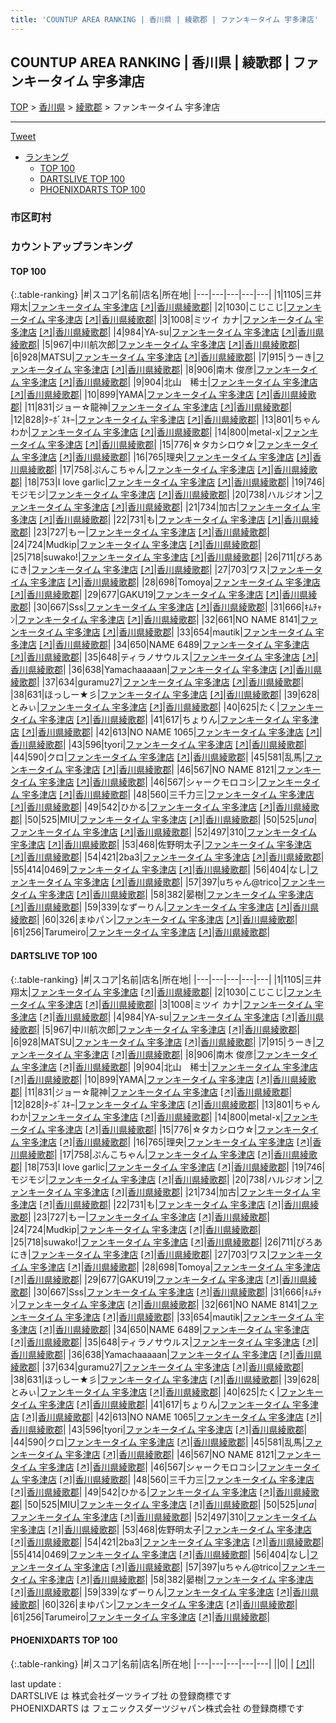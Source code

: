 ```yaml
---
title: 'COUNTUP AREA RANKING | 香川県 | 綾歌郡 | ファンキータイム 宇多津店'
---
```

## COUNTUP AREA RANKING | 香川県 | 綾歌郡 | ファンキータイム 宇多津店

[TOP](/darts/rank/) > [香川県](/darts/rank/香川県/) > [綾歌郡](/darts/rank/香川県/綾歌郡/) > ファンキータイム 宇多津店

___

<a href="https://twitter.com/share?ref_src=twsrc%5Etfw" data-text="COUNTUP AREA RANKING | 香川県綾歌郡ファンキータイム 宇多津店" class="twitter-share-button" data-hashtags="DARTSLIVE,PHOENIXDARTS,darts,ダーツ" data-show-count="false">Tweet</a>

* [ランキング](#カウントアップランキング)
    * [TOP 100](#top-100)
    * [DARTSLIVE TOP 100](#dartslive-top-100)
    * [PHOENIXDARTS TOP 100](#phoenixdarts-top-100)

### 市区町村

<ul>

</ul>

### カウントアップランキング

#### TOP 100



{:.table-ranking}
|#|スコア|名前|店名|所在地|
|---|---|---|---|---|
|1|1105|<span class="rank-name-dl">三井 翔太</span>|<a href="/darts/rank/shops/501bb2641f0448270d9b047a20a7ba1e.html">ファンキータイム 宇多津店</a> <a href="https://search.dartslive.com/jp/shop/501bb2641f0448270d9b047a20a7ba1e">[↗]</a>|<a href="/darts/rank/香川県/綾歌郡">香川県綾歌郡</a>|
|2|1030|<span class="rank-name-dl">こじこじ</span>|<a href="/darts/rank/shops/501bb2641f0448270d9b047a20a7ba1e.html">ファンキータイム 宇多津店</a> <a href="https://search.dartslive.com/jp/shop/501bb2641f0448270d9b047a20a7ba1e">[↗]</a>|<a href="/darts/rank/香川県/綾歌郡">香川県綾歌郡</a>|
|3|1008|<span class="rank-name-dl">ミツイ カナ</span>|<a href="/darts/rank/shops/501bb2641f0448270d9b047a20a7ba1e.html">ファンキータイム 宇多津店</a> <a href="https://search.dartslive.com/jp/shop/501bb2641f0448270d9b047a20a7ba1e">[↗]</a>|<a href="/darts/rank/香川県/綾歌郡">香川県綾歌郡</a>|
|4|984|<span class="rank-name-dl">YA-su</span>|<a href="/darts/rank/shops/501bb2641f0448270d9b047a20a7ba1e.html">ファンキータイム 宇多津店</a> <a href="https://search.dartslive.com/jp/shop/501bb2641f0448270d9b047a20a7ba1e">[↗]</a>|<a href="/darts/rank/香川県/綾歌郡">香川県綾歌郡</a>|
|5|967|<span class="rank-name-dl">中川航次郎</span>|<a href="/darts/rank/shops/501bb2641f0448270d9b047a20a7ba1e.html">ファンキータイム 宇多津店</a> <a href="https://search.dartslive.com/jp/shop/501bb2641f0448270d9b047a20a7ba1e">[↗]</a>|<a href="/darts/rank/香川県/綾歌郡">香川県綾歌郡</a>|
|6|928|<span class="rank-name-dl">MATSU</span>|<a href="/darts/rank/shops/501bb2641f0448270d9b047a20a7ba1e.html">ファンキータイム 宇多津店</a> <a href="https://search.dartslive.com/jp/shop/501bb2641f0448270d9b047a20a7ba1e">[↗]</a>|<a href="/darts/rank/香川県/綾歌郡">香川県綾歌郡</a>|
|7|915|<span class="rank-name-dl">うーき</span>|<a href="/darts/rank/shops/501bb2641f0448270d9b047a20a7ba1e.html">ファンキータイム 宇多津店</a> <a href="https://search.dartslive.com/jp/shop/501bb2641f0448270d9b047a20a7ba1e">[↗]</a>|<a href="/darts/rank/香川県/綾歌郡">香川県綾歌郡</a>|
|8|906|<span class="rank-name-dl">南木 俊彦</span>|<a href="/darts/rank/shops/501bb2641f0448270d9b047a20a7ba1e.html">ファンキータイム 宇多津店</a> <a href="https://search.dartslive.com/jp/shop/501bb2641f0448270d9b047a20a7ba1e">[↗]</a>|<a href="/darts/rank/香川県/綾歌郡">香川県綾歌郡</a>|
|9|904|<span class="rank-name-dl">北山　稀士</span>|<a href="/darts/rank/shops/501bb2641f0448270d9b047a20a7ba1e.html">ファンキータイム 宇多津店</a> <a href="https://search.dartslive.com/jp/shop/501bb2641f0448270d9b047a20a7ba1e">[↗]</a>|<a href="/darts/rank/香川県/綾歌郡">香川県綾歌郡</a>|
|10|899|<span class="rank-name-dl">YAMA</span>|<a href="/darts/rank/shops/501bb2641f0448270d9b047a20a7ba1e.html">ファンキータイム 宇多津店</a> <a href="https://search.dartslive.com/jp/shop/501bb2641f0448270d9b047a20a7ba1e">[↗]</a>|<a href="/darts/rank/香川県/綾歌郡">香川県綾歌郡</a>|
|11|831|<span class="rank-name-dl">ジョー☆龍神</span>|<a href="/darts/rank/shops/501bb2641f0448270d9b047a20a7ba1e.html">ファンキータイム 宇多津店</a> <a href="https://search.dartslive.com/jp/shop/501bb2641f0448270d9b047a20a7ba1e">[↗]</a>|<a href="/darts/rank/香川県/綾歌郡">香川県綾歌郡</a>|
|12|828|<span class="rank-name-dl">ﾀｰﾎﾞｽｷｰ</span>|<a href="/darts/rank/shops/501bb2641f0448270d9b047a20a7ba1e.html">ファンキータイム 宇多津店</a> <a href="https://search.dartslive.com/jp/shop/501bb2641f0448270d9b047a20a7ba1e">[↗]</a>|<a href="/darts/rank/香川県/綾歌郡">香川県綾歌郡</a>|
|13|801|<span class="rank-name-dl">ちゃんわか</span>|<a href="/darts/rank/shops/501bb2641f0448270d9b047a20a7ba1e.html">ファンキータイム 宇多津店</a> <a href="https://search.dartslive.com/jp/shop/501bb2641f0448270d9b047a20a7ba1e">[↗]</a>|<a href="/darts/rank/香川県/綾歌郡">香川県綾歌郡</a>|
|14|800|<span class="rank-name-dl">metal-x</span>|<a href="/darts/rank/shops/501bb2641f0448270d9b047a20a7ba1e.html">ファンキータイム 宇多津店</a> <a href="https://search.dartslive.com/jp/shop/501bb2641f0448270d9b047a20a7ba1e">[↗]</a>|<a href="/darts/rank/香川県/綾歌郡">香川県綾歌郡</a>|
|15|776|<span class="rank-name-dl">☆タカシロウ☆</span>|<a href="/darts/rank/shops/501bb2641f0448270d9b047a20a7ba1e.html">ファンキータイム 宇多津店</a> <a href="https://search.dartslive.com/jp/shop/501bb2641f0448270d9b047a20a7ba1e">[↗]</a>|<a href="/darts/rank/香川県/綾歌郡">香川県綾歌郡</a>|
|16|765|<span class="rank-name-dl">理央</span>|<a href="/darts/rank/shops/501bb2641f0448270d9b047a20a7ba1e.html">ファンキータイム 宇多津店</a> <a href="https://search.dartslive.com/jp/shop/501bb2641f0448270d9b047a20a7ba1e">[↗]</a>|<a href="/darts/rank/香川県/綾歌郡">香川県綾歌郡</a>|
|17|758|<span class="rank-name-dl">ぷんこちゃん</span>|<a href="/darts/rank/shops/501bb2641f0448270d9b047a20a7ba1e.html">ファンキータイム 宇多津店</a> <a href="https://search.dartslive.com/jp/shop/501bb2641f0448270d9b047a20a7ba1e">[↗]</a>|<a href="/darts/rank/香川県/綾歌郡">香川県綾歌郡</a>|
|18|753|<span class="rank-name-dl">I love garlic</span>|<a href="/darts/rank/shops/501bb2641f0448270d9b047a20a7ba1e.html">ファンキータイム 宇多津店</a> <a href="https://search.dartslive.com/jp/shop/501bb2641f0448270d9b047a20a7ba1e">[↗]</a>|<a href="/darts/rank/香川県/綾歌郡">香川県綾歌郡</a>|
|19|746|<span class="rank-name-dl">モジモジ</span>|<a href="/darts/rank/shops/501bb2641f0448270d9b047a20a7ba1e.html">ファンキータイム 宇多津店</a> <a href="https://search.dartslive.com/jp/shop/501bb2641f0448270d9b047a20a7ba1e">[↗]</a>|<a href="/darts/rank/香川県/綾歌郡">香川県綾歌郡</a>|
|20|738|<span class="rank-name-dl">ハルジオン</span>|<a href="/darts/rank/shops/501bb2641f0448270d9b047a20a7ba1e.html">ファンキータイム 宇多津店</a> <a href="https://search.dartslive.com/jp/shop/501bb2641f0448270d9b047a20a7ba1e">[↗]</a>|<a href="/darts/rank/香川県/綾歌郡">香川県綾歌郡</a>|
|21|734|<span class="rank-name-dl">加古</span>|<a href="/darts/rank/shops/501bb2641f0448270d9b047a20a7ba1e.html">ファンキータイム 宇多津店</a> <a href="https://search.dartslive.com/jp/shop/501bb2641f0448270d9b047a20a7ba1e">[↗]</a>|<a href="/darts/rank/香川県/綾歌郡">香川県綾歌郡</a>|
|22|731|<span class="rank-name-dl">も</span>|<a href="/darts/rank/shops/501bb2641f0448270d9b047a20a7ba1e.html">ファンキータイム 宇多津店</a> <a href="https://search.dartslive.com/jp/shop/501bb2641f0448270d9b047a20a7ba1e">[↗]</a>|<a href="/darts/rank/香川県/綾歌郡">香川県綾歌郡</a>|
|23|727|<span class="rank-name-dl">もー</span>|<a href="/darts/rank/shops/501bb2641f0448270d9b047a20a7ba1e.html">ファンキータイム 宇多津店</a> <a href="https://search.dartslive.com/jp/shop/501bb2641f0448270d9b047a20a7ba1e">[↗]</a>|<a href="/darts/rank/香川県/綾歌郡">香川県綾歌郡</a>|
|24|724|<span class="rank-name-dl">Mudkip</span>|<a href="/darts/rank/shops/501bb2641f0448270d9b047a20a7ba1e.html">ファンキータイム 宇多津店</a> <a href="https://search.dartslive.com/jp/shop/501bb2641f0448270d9b047a20a7ba1e">[↗]</a>|<a href="/darts/rank/香川県/綾歌郡">香川県綾歌郡</a>|
|25|718|<span class="rank-name-dl">suwako!</span>|<a href="/darts/rank/shops/501bb2641f0448270d9b047a20a7ba1e.html">ファンキータイム 宇多津店</a> <a href="https://search.dartslive.com/jp/shop/501bb2641f0448270d9b047a20a7ba1e">[↗]</a>|<a href="/darts/rank/香川県/綾歌郡">香川県綾歌郡</a>|
|26|711|<span class="rank-name-dl">ぴろあにき</span>|<a href="/darts/rank/shops/501bb2641f0448270d9b047a20a7ba1e.html">ファンキータイム 宇多津店</a> <a href="https://search.dartslive.com/jp/shop/501bb2641f0448270d9b047a20a7ba1e">[↗]</a>|<a href="/darts/rank/香川県/綾歌郡">香川県綾歌郡</a>|
|27|703|<span class="rank-name-dl">ワス</span>|<a href="/darts/rank/shops/501bb2641f0448270d9b047a20a7ba1e.html">ファンキータイム 宇多津店</a> <a href="https://search.dartslive.com/jp/shop/501bb2641f0448270d9b047a20a7ba1e">[↗]</a>|<a href="/darts/rank/香川県/綾歌郡">香川県綾歌郡</a>|
|28|698|<span class="rank-name-dl">Tomoya</span>|<a href="/darts/rank/shops/501bb2641f0448270d9b047a20a7ba1e.html">ファンキータイム 宇多津店</a> <a href="https://search.dartslive.com/jp/shop/501bb2641f0448270d9b047a20a7ba1e">[↗]</a>|<a href="/darts/rank/香川県/綾歌郡">香川県綾歌郡</a>|
|29|677|<span class="rank-name-dl">GAKU19</span>|<a href="/darts/rank/shops/501bb2641f0448270d9b047a20a7ba1e.html">ファンキータイム 宇多津店</a> <a href="https://search.dartslive.com/jp/shop/501bb2641f0448270d9b047a20a7ba1e">[↗]</a>|<a href="/darts/rank/香川県/綾歌郡">香川県綾歌郡</a>|
|30|667|<span class="rank-name-dl">Sss</span>|<a href="/darts/rank/shops/501bb2641f0448270d9b047a20a7ba1e.html">ファンキータイム 宇多津店</a> <a href="https://search.dartslive.com/jp/shop/501bb2641f0448270d9b047a20a7ba1e">[↗]</a>|<a href="/darts/rank/香川県/綾歌郡">香川県綾歌郡</a>|
|31|666|<span class="rank-name-dl">ｷﾑﾁｬﾝ</span>|<a href="/darts/rank/shops/501bb2641f0448270d9b047a20a7ba1e.html">ファンキータイム 宇多津店</a> <a href="https://search.dartslive.com/jp/shop/501bb2641f0448270d9b047a20a7ba1e">[↗]</a>|<a href="/darts/rank/香川県/綾歌郡">香川県綾歌郡</a>|
|32|661|<span class="rank-name-dl">NO NAME 8141</span>|<a href="/darts/rank/shops/501bb2641f0448270d9b047a20a7ba1e.html">ファンキータイム 宇多津店</a> <a href="https://search.dartslive.com/jp/shop/501bb2641f0448270d9b047a20a7ba1e">[↗]</a>|<a href="/darts/rank/香川県/綾歌郡">香川県綾歌郡</a>|
|33|654|<span class="rank-name-dl">mautik</span>|<a href="/darts/rank/shops/501bb2641f0448270d9b047a20a7ba1e.html">ファンキータイム 宇多津店</a> <a href="https://search.dartslive.com/jp/shop/501bb2641f0448270d9b047a20a7ba1e">[↗]</a>|<a href="/darts/rank/香川県/綾歌郡">香川県綾歌郡</a>|
|34|650|<span class="rank-name-dl">NAME 6489</span>|<a href="/darts/rank/shops/501bb2641f0448270d9b047a20a7ba1e.html">ファンキータイム 宇多津店</a> <a href="https://search.dartslive.com/jp/shop/501bb2641f0448270d9b047a20a7ba1e">[↗]</a>|<a href="/darts/rank/香川県/綾歌郡">香川県綾歌郡</a>|
|35|648|<span class="rank-name-dl">ティラノサウルス</span>|<a href="/darts/rank/shops/501bb2641f0448270d9b047a20a7ba1e.html">ファンキータイム 宇多津店</a> <a href="https://search.dartslive.com/jp/shop/501bb2641f0448270d9b047a20a7ba1e">[↗]</a>|<a href="/darts/rank/香川県/綾歌郡">香川県綾歌郡</a>|
|36|638|<span class="rank-name-dl">Yamachaaaaan</span>|<a href="/darts/rank/shops/501bb2641f0448270d9b047a20a7ba1e.html">ファンキータイム 宇多津店</a> <a href="https://search.dartslive.com/jp/shop/501bb2641f0448270d9b047a20a7ba1e">[↗]</a>|<a href="/darts/rank/香川県/綾歌郡">香川県綾歌郡</a>|
|37|634|<span class="rank-name-dl">guramu27</span>|<a href="/darts/rank/shops/501bb2641f0448270d9b047a20a7ba1e.html">ファンキータイム 宇多津店</a> <a href="https://search.dartslive.com/jp/shop/501bb2641f0448270d9b047a20a7ba1e">[↗]</a>|<a href="/darts/rank/香川県/綾歌郡">香川県綾歌郡</a>|
|38|631|<span class="rank-name-dl">ほっしー★彡</span>|<a href="/darts/rank/shops/501bb2641f0448270d9b047a20a7ba1e.html">ファンキータイム 宇多津店</a> <a href="https://search.dartslive.com/jp/shop/501bb2641f0448270d9b047a20a7ba1e">[↗]</a>|<a href="/darts/rank/香川県/綾歌郡">香川県綾歌郡</a>|
|39|628|<span class="rank-name-dl">とみぃ</span>|<a href="/darts/rank/shops/501bb2641f0448270d9b047a20a7ba1e.html">ファンキータイム 宇多津店</a> <a href="https://search.dartslive.com/jp/shop/501bb2641f0448270d9b047a20a7ba1e">[↗]</a>|<a href="/darts/rank/香川県/綾歌郡">香川県綾歌郡</a>|
|40|625|<span class="rank-name-dl">たく</span>|<a href="/darts/rank/shops/501bb2641f0448270d9b047a20a7ba1e.html">ファンキータイム 宇多津店</a> <a href="https://search.dartslive.com/jp/shop/501bb2641f0448270d9b047a20a7ba1e">[↗]</a>|<a href="/darts/rank/香川県/綾歌郡">香川県綾歌郡</a>|
|41|617|<span class="rank-name-dl">ちょりん</span>|<a href="/darts/rank/shops/501bb2641f0448270d9b047a20a7ba1e.html">ファンキータイム 宇多津店</a> <a href="https://search.dartslive.com/jp/shop/501bb2641f0448270d9b047a20a7ba1e">[↗]</a>|<a href="/darts/rank/香川県/綾歌郡">香川県綾歌郡</a>|
|42|613|<span class="rank-name-dl">NO NAME 1065</span>|<a href="/darts/rank/shops/501bb2641f0448270d9b047a20a7ba1e.html">ファンキータイム 宇多津店</a> <a href="https://search.dartslive.com/jp/shop/501bb2641f0448270d9b047a20a7ba1e">[↗]</a>|<a href="/darts/rank/香川県/綾歌郡">香川県綾歌郡</a>|
|43|596|<span class="rank-name-dl">tyori</span>|<a href="/darts/rank/shops/501bb2641f0448270d9b047a20a7ba1e.html">ファンキータイム 宇多津店</a> <a href="https://search.dartslive.com/jp/shop/501bb2641f0448270d9b047a20a7ba1e">[↗]</a>|<a href="/darts/rank/香川県/綾歌郡">香川県綾歌郡</a>|
|44|590|<span class="rank-name-dl">クロ</span>|<a href="/darts/rank/shops/501bb2641f0448270d9b047a20a7ba1e.html">ファンキータイム 宇多津店</a> <a href="https://search.dartslive.com/jp/shop/501bb2641f0448270d9b047a20a7ba1e">[↗]</a>|<a href="/darts/rank/香川県/綾歌郡">香川県綾歌郡</a>|
|45|581|<span class="rank-name-dl">乱馬</span>|<a href="/darts/rank/shops/501bb2641f0448270d9b047a20a7ba1e.html">ファンキータイム 宇多津店</a> <a href="https://search.dartslive.com/jp/shop/501bb2641f0448270d9b047a20a7ba1e">[↗]</a>|<a href="/darts/rank/香川県/綾歌郡">香川県綾歌郡</a>|
|46|567|<span class="rank-name-dl">NO NAME 8121</span>|<a href="/darts/rank/shops/501bb2641f0448270d9b047a20a7ba1e.html">ファンキータイム 宇多津店</a> <a href="https://search.dartslive.com/jp/shop/501bb2641f0448270d9b047a20a7ba1e">[↗]</a>|<a href="/darts/rank/香川県/綾歌郡">香川県綾歌郡</a>|
|46|567|<span class="rank-name-dl">シャークモロコシ</span>|<a href="/darts/rank/shops/501bb2641f0448270d9b047a20a7ba1e.html">ファンキータイム 宇多津店</a> <a href="https://search.dartslive.com/jp/shop/501bb2641f0448270d9b047a20a7ba1e">[↗]</a>|<a href="/darts/rank/香川県/綾歌郡">香川県綾歌郡</a>|
|48|560|<span class="rank-name-dl">三千力三</span>|<a href="/darts/rank/shops/501bb2641f0448270d9b047a20a7ba1e.html">ファンキータイム 宇多津店</a> <a href="https://search.dartslive.com/jp/shop/501bb2641f0448270d9b047a20a7ba1e">[↗]</a>|<a href="/darts/rank/香川県/綾歌郡">香川県綾歌郡</a>|
|49|542|<span class="rank-name-dl">ひかる</span>|<a href="/darts/rank/shops/501bb2641f0448270d9b047a20a7ba1e.html">ファンキータイム 宇多津店</a> <a href="https://search.dartslive.com/jp/shop/501bb2641f0448270d9b047a20a7ba1e">[↗]</a>|<a href="/darts/rank/香川県/綾歌郡">香川県綾歌郡</a>|
|50|525|<span class="rank-name-dl">MIU</span>|<a href="/darts/rank/shops/501bb2641f0448270d9b047a20a7ba1e.html">ファンキータイム 宇多津店</a> <a href="https://search.dartslive.com/jp/shop/501bb2641f0448270d9b047a20a7ba1e">[↗]</a>|<a href="/darts/rank/香川県/綾歌郡">香川県綾歌郡</a>|
|50|525|<span class="rank-name-dl">_una_</span>|<a href="/darts/rank/shops/501bb2641f0448270d9b047a20a7ba1e.html">ファンキータイム 宇多津店</a> <a href="https://search.dartslive.com/jp/shop/501bb2641f0448270d9b047a20a7ba1e">[↗]</a>|<a href="/darts/rank/香川県/綾歌郡">香川県綾歌郡</a>|
|52|497|<span class="rank-name-dl">310</span>|<a href="/darts/rank/shops/501bb2641f0448270d9b047a20a7ba1e.html">ファンキータイム 宇多津店</a> <a href="https://search.dartslive.com/jp/shop/501bb2641f0448270d9b047a20a7ba1e">[↗]</a>|<a href="/darts/rank/香川県/綾歌郡">香川県綾歌郡</a>|
|53|468|<span class="rank-name-dl">佐野明太子</span>|<a href="/darts/rank/shops/501bb2641f0448270d9b047a20a7ba1e.html">ファンキータイム 宇多津店</a> <a href="https://search.dartslive.com/jp/shop/501bb2641f0448270d9b047a20a7ba1e">[↗]</a>|<a href="/darts/rank/香川県/綾歌郡">香川県綾歌郡</a>|
|54|421|<span class="rank-name-dl">2ba3</span>|<a href="/darts/rank/shops/501bb2641f0448270d9b047a20a7ba1e.html">ファンキータイム 宇多津店</a> <a href="https://search.dartslive.com/jp/shop/501bb2641f0448270d9b047a20a7ba1e">[↗]</a>|<a href="/darts/rank/香川県/綾歌郡">香川県綾歌郡</a>|
|55|414|<span class="rank-name-dl">0469</span>|<a href="/darts/rank/shops/501bb2641f0448270d9b047a20a7ba1e.html">ファンキータイム 宇多津店</a> <a href="https://search.dartslive.com/jp/shop/501bb2641f0448270d9b047a20a7ba1e">[↗]</a>|<a href="/darts/rank/香川県/綾歌郡">香川県綾歌郡</a>|
|56|404|<span class="rank-name-dl">なし</span>|<a href="/darts/rank/shops/501bb2641f0448270d9b047a20a7ba1e.html">ファンキータイム 宇多津店</a> <a href="https://search.dartslive.com/jp/shop/501bb2641f0448270d9b047a20a7ba1e">[↗]</a>|<a href="/darts/rank/香川県/綾歌郡">香川県綾歌郡</a>|
|57|397|<span class="rank-name-dl">uちゃん@trico</span>|<a href="/darts/rank/shops/501bb2641f0448270d9b047a20a7ba1e.html">ファンキータイム 宇多津店</a> <a href="https://search.dartslive.com/jp/shop/501bb2641f0448270d9b047a20a7ba1e">[↗]</a>|<a href="/darts/rank/香川県/綾歌郡">香川県綾歌郡</a>|
|58|382|<span class="rank-name-dl">晏樹</span>|<a href="/darts/rank/shops/501bb2641f0448270d9b047a20a7ba1e.html">ファンキータイム 宇多津店</a> <a href="https://search.dartslive.com/jp/shop/501bb2641f0448270d9b047a20a7ba1e">[↗]</a>|<a href="/darts/rank/香川県/綾歌郡">香川県綾歌郡</a>|
|59|339|<span class="rank-name-dl">なずーりん</span>|<a href="/darts/rank/shops/501bb2641f0448270d9b047a20a7ba1e.html">ファンキータイム 宇多津店</a> <a href="https://search.dartslive.com/jp/shop/501bb2641f0448270d9b047a20a7ba1e">[↗]</a>|<a href="/darts/rank/香川県/綾歌郡">香川県綾歌郡</a>|
|60|326|<span class="rank-name-dl">まゆパン</span>|<a href="/darts/rank/shops/501bb2641f0448270d9b047a20a7ba1e.html">ファンキータイム 宇多津店</a> <a href="https://search.dartslive.com/jp/shop/501bb2641f0448270d9b047a20a7ba1e">[↗]</a>|<a href="/darts/rank/香川県/綾歌郡">香川県綾歌郡</a>|
|61|256|<span class="rank-name-dl">Tarumeiro</span>|<a href="/darts/rank/shops/501bb2641f0448270d9b047a20a7ba1e.html">ファンキータイム 宇多津店</a> <a href="https://search.dartslive.com/jp/shop/501bb2641f0448270d9b047a20a7ba1e">[↗]</a>|<a href="/darts/rank/香川県/綾歌郡">香川県綾歌郡</a>|


#### DARTSLIVE TOP 100



{:.table-ranking}
|#|スコア|名前|店名|所在地|
|---|---|---|---|---|
|1|1105|<span class="rank-name-dl">三井 翔太</span>|<a href="/darts/rank/shops/501bb2641f0448270d9b047a20a7ba1e.html">ファンキータイム 宇多津店</a> <a href="https://search.dartslive.com/jp/shop/501bb2641f0448270d9b047a20a7ba1e">[↗]</a>|<a href="/darts/rank/香川県/綾歌郡">香川県綾歌郡</a>|
|2|1030|<span class="rank-name-dl">こじこじ</span>|<a href="/darts/rank/shops/501bb2641f0448270d9b047a20a7ba1e.html">ファンキータイム 宇多津店</a> <a href="https://search.dartslive.com/jp/shop/501bb2641f0448270d9b047a20a7ba1e">[↗]</a>|<a href="/darts/rank/香川県/綾歌郡">香川県綾歌郡</a>|
|3|1008|<span class="rank-name-dl">ミツイ カナ</span>|<a href="/darts/rank/shops/501bb2641f0448270d9b047a20a7ba1e.html">ファンキータイム 宇多津店</a> <a href="https://search.dartslive.com/jp/shop/501bb2641f0448270d9b047a20a7ba1e">[↗]</a>|<a href="/darts/rank/香川県/綾歌郡">香川県綾歌郡</a>|
|4|984|<span class="rank-name-dl">YA-su</span>|<a href="/darts/rank/shops/501bb2641f0448270d9b047a20a7ba1e.html">ファンキータイム 宇多津店</a> <a href="https://search.dartslive.com/jp/shop/501bb2641f0448270d9b047a20a7ba1e">[↗]</a>|<a href="/darts/rank/香川県/綾歌郡">香川県綾歌郡</a>|
|5|967|<span class="rank-name-dl">中川航次郎</span>|<a href="/darts/rank/shops/501bb2641f0448270d9b047a20a7ba1e.html">ファンキータイム 宇多津店</a> <a href="https://search.dartslive.com/jp/shop/501bb2641f0448270d9b047a20a7ba1e">[↗]</a>|<a href="/darts/rank/香川県/綾歌郡">香川県綾歌郡</a>|
|6|928|<span class="rank-name-dl">MATSU</span>|<a href="/darts/rank/shops/501bb2641f0448270d9b047a20a7ba1e.html">ファンキータイム 宇多津店</a> <a href="https://search.dartslive.com/jp/shop/501bb2641f0448270d9b047a20a7ba1e">[↗]</a>|<a href="/darts/rank/香川県/綾歌郡">香川県綾歌郡</a>|
|7|915|<span class="rank-name-dl">うーき</span>|<a href="/darts/rank/shops/501bb2641f0448270d9b047a20a7ba1e.html">ファンキータイム 宇多津店</a> <a href="https://search.dartslive.com/jp/shop/501bb2641f0448270d9b047a20a7ba1e">[↗]</a>|<a href="/darts/rank/香川県/綾歌郡">香川県綾歌郡</a>|
|8|906|<span class="rank-name-dl">南木 俊彦</span>|<a href="/darts/rank/shops/501bb2641f0448270d9b047a20a7ba1e.html">ファンキータイム 宇多津店</a> <a href="https://search.dartslive.com/jp/shop/501bb2641f0448270d9b047a20a7ba1e">[↗]</a>|<a href="/darts/rank/香川県/綾歌郡">香川県綾歌郡</a>|
|9|904|<span class="rank-name-dl">北山　稀士</span>|<a href="/darts/rank/shops/501bb2641f0448270d9b047a20a7ba1e.html">ファンキータイム 宇多津店</a> <a href="https://search.dartslive.com/jp/shop/501bb2641f0448270d9b047a20a7ba1e">[↗]</a>|<a href="/darts/rank/香川県/綾歌郡">香川県綾歌郡</a>|
|10|899|<span class="rank-name-dl">YAMA</span>|<a href="/darts/rank/shops/501bb2641f0448270d9b047a20a7ba1e.html">ファンキータイム 宇多津店</a> <a href="https://search.dartslive.com/jp/shop/501bb2641f0448270d9b047a20a7ba1e">[↗]</a>|<a href="/darts/rank/香川県/綾歌郡">香川県綾歌郡</a>|
|11|831|<span class="rank-name-dl">ジョー☆龍神</span>|<a href="/darts/rank/shops/501bb2641f0448270d9b047a20a7ba1e.html">ファンキータイム 宇多津店</a> <a href="https://search.dartslive.com/jp/shop/501bb2641f0448270d9b047a20a7ba1e">[↗]</a>|<a href="/darts/rank/香川県/綾歌郡">香川県綾歌郡</a>|
|12|828|<span class="rank-name-dl">ﾀｰﾎﾞｽｷｰ</span>|<a href="/darts/rank/shops/501bb2641f0448270d9b047a20a7ba1e.html">ファンキータイム 宇多津店</a> <a href="https://search.dartslive.com/jp/shop/501bb2641f0448270d9b047a20a7ba1e">[↗]</a>|<a href="/darts/rank/香川県/綾歌郡">香川県綾歌郡</a>|
|13|801|<span class="rank-name-dl">ちゃんわか</span>|<a href="/darts/rank/shops/501bb2641f0448270d9b047a20a7ba1e.html">ファンキータイム 宇多津店</a> <a href="https://search.dartslive.com/jp/shop/501bb2641f0448270d9b047a20a7ba1e">[↗]</a>|<a href="/darts/rank/香川県/綾歌郡">香川県綾歌郡</a>|
|14|800|<span class="rank-name-dl">metal-x</span>|<a href="/darts/rank/shops/501bb2641f0448270d9b047a20a7ba1e.html">ファンキータイム 宇多津店</a> <a href="https://search.dartslive.com/jp/shop/501bb2641f0448270d9b047a20a7ba1e">[↗]</a>|<a href="/darts/rank/香川県/綾歌郡">香川県綾歌郡</a>|
|15|776|<span class="rank-name-dl">☆タカシロウ☆</span>|<a href="/darts/rank/shops/501bb2641f0448270d9b047a20a7ba1e.html">ファンキータイム 宇多津店</a> <a href="https://search.dartslive.com/jp/shop/501bb2641f0448270d9b047a20a7ba1e">[↗]</a>|<a href="/darts/rank/香川県/綾歌郡">香川県綾歌郡</a>|
|16|765|<span class="rank-name-dl">理央</span>|<a href="/darts/rank/shops/501bb2641f0448270d9b047a20a7ba1e.html">ファンキータイム 宇多津店</a> <a href="https://search.dartslive.com/jp/shop/501bb2641f0448270d9b047a20a7ba1e">[↗]</a>|<a href="/darts/rank/香川県/綾歌郡">香川県綾歌郡</a>|
|17|758|<span class="rank-name-dl">ぷんこちゃん</span>|<a href="/darts/rank/shops/501bb2641f0448270d9b047a20a7ba1e.html">ファンキータイム 宇多津店</a> <a href="https://search.dartslive.com/jp/shop/501bb2641f0448270d9b047a20a7ba1e">[↗]</a>|<a href="/darts/rank/香川県/綾歌郡">香川県綾歌郡</a>|
|18|753|<span class="rank-name-dl">I love garlic</span>|<a href="/darts/rank/shops/501bb2641f0448270d9b047a20a7ba1e.html">ファンキータイム 宇多津店</a> <a href="https://search.dartslive.com/jp/shop/501bb2641f0448270d9b047a20a7ba1e">[↗]</a>|<a href="/darts/rank/香川県/綾歌郡">香川県綾歌郡</a>|
|19|746|<span class="rank-name-dl">モジモジ</span>|<a href="/darts/rank/shops/501bb2641f0448270d9b047a20a7ba1e.html">ファンキータイム 宇多津店</a> <a href="https://search.dartslive.com/jp/shop/501bb2641f0448270d9b047a20a7ba1e">[↗]</a>|<a href="/darts/rank/香川県/綾歌郡">香川県綾歌郡</a>|
|20|738|<span class="rank-name-dl">ハルジオン</span>|<a href="/darts/rank/shops/501bb2641f0448270d9b047a20a7ba1e.html">ファンキータイム 宇多津店</a> <a href="https://search.dartslive.com/jp/shop/501bb2641f0448270d9b047a20a7ba1e">[↗]</a>|<a href="/darts/rank/香川県/綾歌郡">香川県綾歌郡</a>|
|21|734|<span class="rank-name-dl">加古</span>|<a href="/darts/rank/shops/501bb2641f0448270d9b047a20a7ba1e.html">ファンキータイム 宇多津店</a> <a href="https://search.dartslive.com/jp/shop/501bb2641f0448270d9b047a20a7ba1e">[↗]</a>|<a href="/darts/rank/香川県/綾歌郡">香川県綾歌郡</a>|
|22|731|<span class="rank-name-dl">も</span>|<a href="/darts/rank/shops/501bb2641f0448270d9b047a20a7ba1e.html">ファンキータイム 宇多津店</a> <a href="https://search.dartslive.com/jp/shop/501bb2641f0448270d9b047a20a7ba1e">[↗]</a>|<a href="/darts/rank/香川県/綾歌郡">香川県綾歌郡</a>|
|23|727|<span class="rank-name-dl">もー</span>|<a href="/darts/rank/shops/501bb2641f0448270d9b047a20a7ba1e.html">ファンキータイム 宇多津店</a> <a href="https://search.dartslive.com/jp/shop/501bb2641f0448270d9b047a20a7ba1e">[↗]</a>|<a href="/darts/rank/香川県/綾歌郡">香川県綾歌郡</a>|
|24|724|<span class="rank-name-dl">Mudkip</span>|<a href="/darts/rank/shops/501bb2641f0448270d9b047a20a7ba1e.html">ファンキータイム 宇多津店</a> <a href="https://search.dartslive.com/jp/shop/501bb2641f0448270d9b047a20a7ba1e">[↗]</a>|<a href="/darts/rank/香川県/綾歌郡">香川県綾歌郡</a>|
|25|718|<span class="rank-name-dl">suwako!</span>|<a href="/darts/rank/shops/501bb2641f0448270d9b047a20a7ba1e.html">ファンキータイム 宇多津店</a> <a href="https://search.dartslive.com/jp/shop/501bb2641f0448270d9b047a20a7ba1e">[↗]</a>|<a href="/darts/rank/香川県/綾歌郡">香川県綾歌郡</a>|
|26|711|<span class="rank-name-dl">ぴろあにき</span>|<a href="/darts/rank/shops/501bb2641f0448270d9b047a20a7ba1e.html">ファンキータイム 宇多津店</a> <a href="https://search.dartslive.com/jp/shop/501bb2641f0448270d9b047a20a7ba1e">[↗]</a>|<a href="/darts/rank/香川県/綾歌郡">香川県綾歌郡</a>|
|27|703|<span class="rank-name-dl">ワス</span>|<a href="/darts/rank/shops/501bb2641f0448270d9b047a20a7ba1e.html">ファンキータイム 宇多津店</a> <a href="https://search.dartslive.com/jp/shop/501bb2641f0448270d9b047a20a7ba1e">[↗]</a>|<a href="/darts/rank/香川県/綾歌郡">香川県綾歌郡</a>|
|28|698|<span class="rank-name-dl">Tomoya</span>|<a href="/darts/rank/shops/501bb2641f0448270d9b047a20a7ba1e.html">ファンキータイム 宇多津店</a> <a href="https://search.dartslive.com/jp/shop/501bb2641f0448270d9b047a20a7ba1e">[↗]</a>|<a href="/darts/rank/香川県/綾歌郡">香川県綾歌郡</a>|
|29|677|<span class="rank-name-dl">GAKU19</span>|<a href="/darts/rank/shops/501bb2641f0448270d9b047a20a7ba1e.html">ファンキータイム 宇多津店</a> <a href="https://search.dartslive.com/jp/shop/501bb2641f0448270d9b047a20a7ba1e">[↗]</a>|<a href="/darts/rank/香川県/綾歌郡">香川県綾歌郡</a>|
|30|667|<span class="rank-name-dl">Sss</span>|<a href="/darts/rank/shops/501bb2641f0448270d9b047a20a7ba1e.html">ファンキータイム 宇多津店</a> <a href="https://search.dartslive.com/jp/shop/501bb2641f0448270d9b047a20a7ba1e">[↗]</a>|<a href="/darts/rank/香川県/綾歌郡">香川県綾歌郡</a>|
|31|666|<span class="rank-name-dl">ｷﾑﾁｬﾝ</span>|<a href="/darts/rank/shops/501bb2641f0448270d9b047a20a7ba1e.html">ファンキータイム 宇多津店</a> <a href="https://search.dartslive.com/jp/shop/501bb2641f0448270d9b047a20a7ba1e">[↗]</a>|<a href="/darts/rank/香川県/綾歌郡">香川県綾歌郡</a>|
|32|661|<span class="rank-name-dl">NO NAME 8141</span>|<a href="/darts/rank/shops/501bb2641f0448270d9b047a20a7ba1e.html">ファンキータイム 宇多津店</a> <a href="https://search.dartslive.com/jp/shop/501bb2641f0448270d9b047a20a7ba1e">[↗]</a>|<a href="/darts/rank/香川県/綾歌郡">香川県綾歌郡</a>|
|33|654|<span class="rank-name-dl">mautik</span>|<a href="/darts/rank/shops/501bb2641f0448270d9b047a20a7ba1e.html">ファンキータイム 宇多津店</a> <a href="https://search.dartslive.com/jp/shop/501bb2641f0448270d9b047a20a7ba1e">[↗]</a>|<a href="/darts/rank/香川県/綾歌郡">香川県綾歌郡</a>|
|34|650|<span class="rank-name-dl">NAME 6489</span>|<a href="/darts/rank/shops/501bb2641f0448270d9b047a20a7ba1e.html">ファンキータイム 宇多津店</a> <a href="https://search.dartslive.com/jp/shop/501bb2641f0448270d9b047a20a7ba1e">[↗]</a>|<a href="/darts/rank/香川県/綾歌郡">香川県綾歌郡</a>|
|35|648|<span class="rank-name-dl">ティラノサウルス</span>|<a href="/darts/rank/shops/501bb2641f0448270d9b047a20a7ba1e.html">ファンキータイム 宇多津店</a> <a href="https://search.dartslive.com/jp/shop/501bb2641f0448270d9b047a20a7ba1e">[↗]</a>|<a href="/darts/rank/香川県/綾歌郡">香川県綾歌郡</a>|
|36|638|<span class="rank-name-dl">Yamachaaaaan</span>|<a href="/darts/rank/shops/501bb2641f0448270d9b047a20a7ba1e.html">ファンキータイム 宇多津店</a> <a href="https://search.dartslive.com/jp/shop/501bb2641f0448270d9b047a20a7ba1e">[↗]</a>|<a href="/darts/rank/香川県/綾歌郡">香川県綾歌郡</a>|
|37|634|<span class="rank-name-dl">guramu27</span>|<a href="/darts/rank/shops/501bb2641f0448270d9b047a20a7ba1e.html">ファンキータイム 宇多津店</a> <a href="https://search.dartslive.com/jp/shop/501bb2641f0448270d9b047a20a7ba1e">[↗]</a>|<a href="/darts/rank/香川県/綾歌郡">香川県綾歌郡</a>|
|38|631|<span class="rank-name-dl">ほっしー★彡</span>|<a href="/darts/rank/shops/501bb2641f0448270d9b047a20a7ba1e.html">ファンキータイム 宇多津店</a> <a href="https://search.dartslive.com/jp/shop/501bb2641f0448270d9b047a20a7ba1e">[↗]</a>|<a href="/darts/rank/香川県/綾歌郡">香川県綾歌郡</a>|
|39|628|<span class="rank-name-dl">とみぃ</span>|<a href="/darts/rank/shops/501bb2641f0448270d9b047a20a7ba1e.html">ファンキータイム 宇多津店</a> <a href="https://search.dartslive.com/jp/shop/501bb2641f0448270d9b047a20a7ba1e">[↗]</a>|<a href="/darts/rank/香川県/綾歌郡">香川県綾歌郡</a>|
|40|625|<span class="rank-name-dl">たく</span>|<a href="/darts/rank/shops/501bb2641f0448270d9b047a20a7ba1e.html">ファンキータイム 宇多津店</a> <a href="https://search.dartslive.com/jp/shop/501bb2641f0448270d9b047a20a7ba1e">[↗]</a>|<a href="/darts/rank/香川県/綾歌郡">香川県綾歌郡</a>|
|41|617|<span class="rank-name-dl">ちょりん</span>|<a href="/darts/rank/shops/501bb2641f0448270d9b047a20a7ba1e.html">ファンキータイム 宇多津店</a> <a href="https://search.dartslive.com/jp/shop/501bb2641f0448270d9b047a20a7ba1e">[↗]</a>|<a href="/darts/rank/香川県/綾歌郡">香川県綾歌郡</a>|
|42|613|<span class="rank-name-dl">NO NAME 1065</span>|<a href="/darts/rank/shops/501bb2641f0448270d9b047a20a7ba1e.html">ファンキータイム 宇多津店</a> <a href="https://search.dartslive.com/jp/shop/501bb2641f0448270d9b047a20a7ba1e">[↗]</a>|<a href="/darts/rank/香川県/綾歌郡">香川県綾歌郡</a>|
|43|596|<span class="rank-name-dl">tyori</span>|<a href="/darts/rank/shops/501bb2641f0448270d9b047a20a7ba1e.html">ファンキータイム 宇多津店</a> <a href="https://search.dartslive.com/jp/shop/501bb2641f0448270d9b047a20a7ba1e">[↗]</a>|<a href="/darts/rank/香川県/綾歌郡">香川県綾歌郡</a>|
|44|590|<span class="rank-name-dl">クロ</span>|<a href="/darts/rank/shops/501bb2641f0448270d9b047a20a7ba1e.html">ファンキータイム 宇多津店</a> <a href="https://search.dartslive.com/jp/shop/501bb2641f0448270d9b047a20a7ba1e">[↗]</a>|<a href="/darts/rank/香川県/綾歌郡">香川県綾歌郡</a>|
|45|581|<span class="rank-name-dl">乱馬</span>|<a href="/darts/rank/shops/501bb2641f0448270d9b047a20a7ba1e.html">ファンキータイム 宇多津店</a> <a href="https://search.dartslive.com/jp/shop/501bb2641f0448270d9b047a20a7ba1e">[↗]</a>|<a href="/darts/rank/香川県/綾歌郡">香川県綾歌郡</a>|
|46|567|<span class="rank-name-dl">NO NAME 8121</span>|<a href="/darts/rank/shops/501bb2641f0448270d9b047a20a7ba1e.html">ファンキータイム 宇多津店</a> <a href="https://search.dartslive.com/jp/shop/501bb2641f0448270d9b047a20a7ba1e">[↗]</a>|<a href="/darts/rank/香川県/綾歌郡">香川県綾歌郡</a>|
|46|567|<span class="rank-name-dl">シャークモロコシ</span>|<a href="/darts/rank/shops/501bb2641f0448270d9b047a20a7ba1e.html">ファンキータイム 宇多津店</a> <a href="https://search.dartslive.com/jp/shop/501bb2641f0448270d9b047a20a7ba1e">[↗]</a>|<a href="/darts/rank/香川県/綾歌郡">香川県綾歌郡</a>|
|48|560|<span class="rank-name-dl">三千力三</span>|<a href="/darts/rank/shops/501bb2641f0448270d9b047a20a7ba1e.html">ファンキータイム 宇多津店</a> <a href="https://search.dartslive.com/jp/shop/501bb2641f0448270d9b047a20a7ba1e">[↗]</a>|<a href="/darts/rank/香川県/綾歌郡">香川県綾歌郡</a>|
|49|542|<span class="rank-name-dl">ひかる</span>|<a href="/darts/rank/shops/501bb2641f0448270d9b047a20a7ba1e.html">ファンキータイム 宇多津店</a> <a href="https://search.dartslive.com/jp/shop/501bb2641f0448270d9b047a20a7ba1e">[↗]</a>|<a href="/darts/rank/香川県/綾歌郡">香川県綾歌郡</a>|
|50|525|<span class="rank-name-dl">MIU</span>|<a href="/darts/rank/shops/501bb2641f0448270d9b047a20a7ba1e.html">ファンキータイム 宇多津店</a> <a href="https://search.dartslive.com/jp/shop/501bb2641f0448270d9b047a20a7ba1e">[↗]</a>|<a href="/darts/rank/香川県/綾歌郡">香川県綾歌郡</a>|
|50|525|<span class="rank-name-dl">_una_</span>|<a href="/darts/rank/shops/501bb2641f0448270d9b047a20a7ba1e.html">ファンキータイム 宇多津店</a> <a href="https://search.dartslive.com/jp/shop/501bb2641f0448270d9b047a20a7ba1e">[↗]</a>|<a href="/darts/rank/香川県/綾歌郡">香川県綾歌郡</a>|
|52|497|<span class="rank-name-dl">310</span>|<a href="/darts/rank/shops/501bb2641f0448270d9b047a20a7ba1e.html">ファンキータイム 宇多津店</a> <a href="https://search.dartslive.com/jp/shop/501bb2641f0448270d9b047a20a7ba1e">[↗]</a>|<a href="/darts/rank/香川県/綾歌郡">香川県綾歌郡</a>|
|53|468|<span class="rank-name-dl">佐野明太子</span>|<a href="/darts/rank/shops/501bb2641f0448270d9b047a20a7ba1e.html">ファンキータイム 宇多津店</a> <a href="https://search.dartslive.com/jp/shop/501bb2641f0448270d9b047a20a7ba1e">[↗]</a>|<a href="/darts/rank/香川県/綾歌郡">香川県綾歌郡</a>|
|54|421|<span class="rank-name-dl">2ba3</span>|<a href="/darts/rank/shops/501bb2641f0448270d9b047a20a7ba1e.html">ファンキータイム 宇多津店</a> <a href="https://search.dartslive.com/jp/shop/501bb2641f0448270d9b047a20a7ba1e">[↗]</a>|<a href="/darts/rank/香川県/綾歌郡">香川県綾歌郡</a>|
|55|414|<span class="rank-name-dl">0469</span>|<a href="/darts/rank/shops/501bb2641f0448270d9b047a20a7ba1e.html">ファンキータイム 宇多津店</a> <a href="https://search.dartslive.com/jp/shop/501bb2641f0448270d9b047a20a7ba1e">[↗]</a>|<a href="/darts/rank/香川県/綾歌郡">香川県綾歌郡</a>|
|56|404|<span class="rank-name-dl">なし</span>|<a href="/darts/rank/shops/501bb2641f0448270d9b047a20a7ba1e.html">ファンキータイム 宇多津店</a> <a href="https://search.dartslive.com/jp/shop/501bb2641f0448270d9b047a20a7ba1e">[↗]</a>|<a href="/darts/rank/香川県/綾歌郡">香川県綾歌郡</a>|
|57|397|<span class="rank-name-dl">uちゃん@trico</span>|<a href="/darts/rank/shops/501bb2641f0448270d9b047a20a7ba1e.html">ファンキータイム 宇多津店</a> <a href="https://search.dartslive.com/jp/shop/501bb2641f0448270d9b047a20a7ba1e">[↗]</a>|<a href="/darts/rank/香川県/綾歌郡">香川県綾歌郡</a>|
|58|382|<span class="rank-name-dl">晏樹</span>|<a href="/darts/rank/shops/501bb2641f0448270d9b047a20a7ba1e.html">ファンキータイム 宇多津店</a> <a href="https://search.dartslive.com/jp/shop/501bb2641f0448270d9b047a20a7ba1e">[↗]</a>|<a href="/darts/rank/香川県/綾歌郡">香川県綾歌郡</a>|
|59|339|<span class="rank-name-dl">なずーりん</span>|<a href="/darts/rank/shops/501bb2641f0448270d9b047a20a7ba1e.html">ファンキータイム 宇多津店</a> <a href="https://search.dartslive.com/jp/shop/501bb2641f0448270d9b047a20a7ba1e">[↗]</a>|<a href="/darts/rank/香川県/綾歌郡">香川県綾歌郡</a>|
|60|326|<span class="rank-name-dl">まゆパン</span>|<a href="/darts/rank/shops/501bb2641f0448270d9b047a20a7ba1e.html">ファンキータイム 宇多津店</a> <a href="https://search.dartslive.com/jp/shop/501bb2641f0448270d9b047a20a7ba1e">[↗]</a>|<a href="/darts/rank/香川県/綾歌郡">香川県綾歌郡</a>|
|61|256|<span class="rank-name-dl">Tarumeiro</span>|<a href="/darts/rank/shops/501bb2641f0448270d9b047a20a7ba1e.html">ファンキータイム 宇多津店</a> <a href="https://search.dartslive.com/jp/shop/501bb2641f0448270d9b047a20a7ba1e">[↗]</a>|<a href="/darts/rank/香川県/綾歌郡">香川県綾歌郡</a>|


#### PHOENIXDARTS TOP 100



{:.table-ranking}
|#|スコア|名前|店名|所在地|
|---|---|---|---|---|
||0|<span class="rank-name-dl"> </span>|<a href="/darts/rank/shops/.html"></a> <a href="">[↗]</a>|<a href="/darts/rank//"></a>|


<div class="footer border-top border-gray-light mt-5 pt-3 text-right text-gray">
    last update : <span style="font-weight: italic" id="foot_last_modified"></span><br />
    DARTSLIVE は 株式会社ダーツライブ社 の登録商標です<br />
    PHOENIXDARTS は フェニックスダーツジャパン株式会社 の登録商標です<br />
</div>

<script src="https://cdnjs.cloudflare.com/ajax/libs/jquery.tablesorter/2.31.3/js/jquery.tablesorter.min.js" integrity="sha512-qzgd5cYSZcosqpzpn7zF2ZId8f/8CHmFKZ8j7mU4OUXTNRd5g+ZHBPsgKEwoqxCtdQvExE5LprwwPAgoicguNg==" crossorigin="anonymous" referrerpolicy="no-referrer"></script>
<link rel="stylesheet" href="https://cdnjs.cloudflare.com/ajax/libs/jquery.tablesorter/2.31.3/css/theme.default.min.css" integrity="sha512-wghhOJkjQX0Lh3NSWvNKeZ0ZpNn+SPVXX1Qyc9OCaogADktxrBiBdKGDoqVUOyhStvMBmJQ8ZdMHiR3wuEq8+w==" crossorigin="anonymous" referrerpolicy="no-referrer" />
<script>
$(function() {
    $(".table-ranking").tablesorter({sortList:[[0, 0]]});
    $("#foot_last_modified").text(formatDate(new Date(document.lastModified), 'yyyy-MM-dd HH:mm:ss'));
});
</script>

<script async src="https://platform.twitter.com/widgets.js" charset="utf-8"></script>
